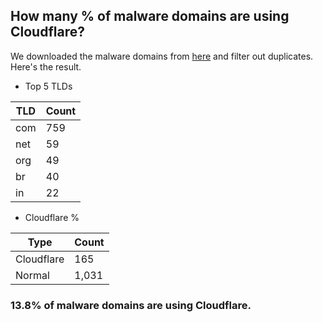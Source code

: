 ## How many % of malware domains are using Cloudflare?


We downloaded the malware domains from [here](https://urlhaus.abuse.ch) and filter out duplicates.
Here's the result.


[//]: # (start replacement)


- Top 5 TLDs

| TLD | Count |
| --- | --- |
| com | 759 |
| net | 59 |
| org | 49 |
| br | 40 |
| in | 22 |


- Cloudflare %

| Type | Count |
| --- | --- |
| Cloudflare | 165 |
| Normal | 1,031 |


### 13.8% of malware domains are using Cloudflare.